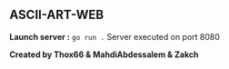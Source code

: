 ## **ASCII-ART-WEB**
**Launch server :**
```go run .```
Server executed on port 8080

**Created by Thox66 & MahdiAbdessalem & Zakch**